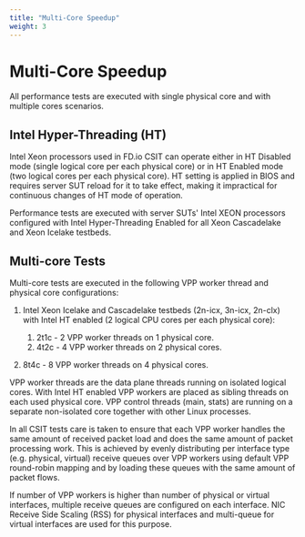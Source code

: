 ```yaml
---
title: "Multi-Core Speedup"
weight: 3
---
```


# Multi-Core Speedup

All performance tests are executed with single physical core and with
multiple cores scenarios.

## Intel Hyper-Threading (HT)

Intel Xeon processors used in FD.io CSIT can operate either in HT
Disabled mode (single logical core per each physical core) or in HT
Enabled mode (two logical cores per each physical core). HT setting is
applied in BIOS and requires server SUT reload for it to take effect,
making it impractical for continuous changes of HT mode of operation.

Performance tests are executed with server SUTs' Intel XEON processors
configured with Intel Hyper-Threading Enabled for all Xeon
Cascadelake and Xeon Icelake testbeds.

## Multi-core Tests

Multi-core tests are executed in the following VPP worker thread and physical
core configurations:

1. Intel Xeon Icelake and Cascadelake testbeds (2n-icx, 3n-icx, 2n-clx)
   with Intel HT enabled (2 logical CPU cores per each physical core):

   1. 2t1c - 2 VPP worker threads on 1 physical core.
   2. 4t2c - 4 VPP worker threads on 2 physical cores.
  3. 8t4c - 8 VPP worker threads on 4 physical cores.

VPP worker threads are the data plane threads running on isolated
logical cores. With Intel HT enabled VPP workers are placed as sibling
threads on each used physical core. VPP control threads (main, stats)
are running on a separate non-isolated core together with other Linux
processes.

In all CSIT tests care is taken to ensure that each VPP worker handles
the same amount of received packet load and does the same amount of
packet processing work. This is achieved by evenly distributing per
interface type (e.g. physical, virtual) receive queues over VPP workers
using default VPP round-robin mapping and by loading these queues with
the same amount of packet flows.

If number of VPP workers is higher than number of physical or virtual
interfaces, multiple receive queues are configured on each interface.
NIC Receive Side Scaling (RSS) for physical interfaces and multi-queue
for virtual interfaces are used for this purpose.
